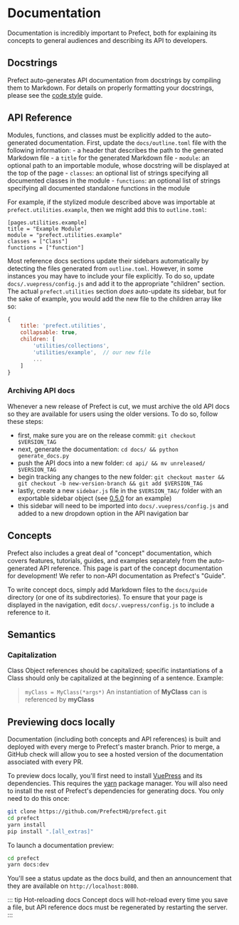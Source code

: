 # Documentation

Documentation is incredibly important to Prefect, both for explaining its concepts to general audiences and describing its API to developers.

## Docstrings

Prefect auto-generates API documentation from docstrings by compiling them to Markdown. For details on properly formatting your docstrings, please see the [code style](./style.md#docstrings) guide.

## API Reference

Modules, functions, and classes must be explicitly added to the auto-generated documentation. First, update the `docs/outline.toml` file with the following information: - a header that describes the path to the generated Markdown file - a `title` for the generated Markdown file - `module`: an optional path to an importable module, whose docstring will be displayed at the top of the page - `classes`: an optional list of strings specifying all documented classes in the module - `functions`: an optional list of strings specifying all documented standalone functions in the module

For example, if the stylized module described above was importable at `prefect.utilities.example`, then we might add this to `outline.toml`:

```
[pages.utilities.example]
title = "Example Module"
module = "prefect.utilities.example"
classes = ["Class"]
functions = ["function"]
```

Most reference docs sections update their sidebars automatically by detecting the files generated from `outline.toml`. However, in some instances you may have to include your file explicitly. To do so, update `docs/.vuepress/config.js` and add it to the appropriate "children" section. The actual `prefect.utilities` section _does_ auto-update its sidebar, but for the sake of example, you would add the new file to the children array like so:

```javascript
{
    title: 'prefect.utilities',
    collapsable: true,
    children: [
        'utilities/collections',
        'utilities/example',  // our new file
        ...
    ]
}
```

### Archiving API docs

Whenever a new release of Prefect is cut, we must archive the old API docs so they are available for users using the older versions. To do so, follow these steps:

- first, make sure you are on the release commit: `git checkout $VERSION_TAG`
- next, generate the documentation: `cd docs/ && python generate_docs.py`
- push the API docs into a new folder: `cd api/ && mv unreleased/ $VERSION_TAG`
- begin tracking any changes to the new folder: `git checkout master && git checkout -b new-version-branch && git add $VERSION_TAG`
- lastly, create a new `sidebar.js` file in the `$VERSION_TAG/` folder with an exportable sidebar object (see [0.5.0](https://github.com/PrefectHQ/prefect/blob/master/docs/api/0.5.0/sidebar.js) for an example)
- this sidebar will need to be imported into `docs/.vuepress/config.js` and added to a new dropdown option in the API navigation bar

## Concepts

Prefect also includes a great deal of "concept" documentation, which covers features, tutorials, guides, and examples separately from the auto-generated API reference. This page is part of the concept documentation for development! We refer to non-API documentation as Prefect's "Guide".

To write concept docs, simply add Markdown files to the `docs/guide` directory (or one of its subdirectories). To ensure that your page is displayed in the navigation, edit `docs/.vuepress/config.js` to include a reference to it.

## Semantics

### Capitalization

Class Object references should be capitalized; specific instantiations of a Class should only be capitalized at the beginning of a sentence.
Example:

> `myClass = MyClass(*args*)`
> An instantiation of **MyClass** can is referenced by **myClass**

## Previewing docs locally

Documentation (including both concepts and API references) is built and deployed with every merge to Prefect's master branch. Prior to merge, a GitHub check will allow you to see a hosted version of the documentation associated with every PR.

To preview docs locally, you'll first need to install [VuePress](https://vuepress.vuejs.org/) and its dependencies. This requires the [yarn](https://yarnpkg.com/) package manager. You will also need to install the rest of Prefect's dependencies for generating docs. You only need to do this once:

```bash
git clone https://github.com/PrefectHQ/prefect.git
cd prefect
yarn install
pip install ".[all_extras]"
```

To launch a documentation preview:

```bash
cd prefect
yarn docs:dev
```

You'll see a status update as the docs build, and then an announcement that they are available on `http://localhost:8080`.

::: tip Hot-reloading docs
Concept docs will hot-reload every time you save a file, but API reference docs must be regenerated by restarting the server.
:::
